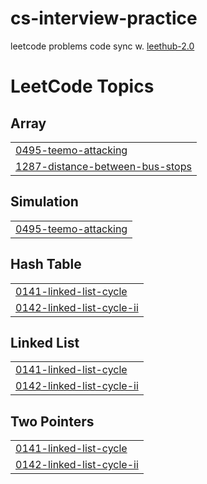 # cs-interview-practice
leetcode problems code sync w. [leethub-2.0](https://github.com/arunbhardwaj/LeetHub-2.0)

<!---LeetCode Topics Start-->
# LeetCode Topics
## Array
|  |
| ------- |
| [0495-teemo-attacking](https://github.com/franklee76/cs-interview-practice/tree/master/0495-teemo-attacking) |
| [1287-distance-between-bus-stops](https://github.com/franklee76/cs-interview-practice/tree/master/1287-distance-between-bus-stops) |
## Simulation
|  |
| ------- |
| [0495-teemo-attacking](https://github.com/franklee76/cs-interview-practice/tree/master/0495-teemo-attacking) |
## Hash Table
|  |
| ------- |
| [0141-linked-list-cycle](https://github.com/franklee76/cs-interview-practice/tree/master/0141-linked-list-cycle) |
| [0142-linked-list-cycle-ii](https://github.com/franklee76/cs-interview-practice/tree/master/0142-linked-list-cycle-ii) |
## Linked List
|  |
| ------- |
| [0141-linked-list-cycle](https://github.com/franklee76/cs-interview-practice/tree/master/0141-linked-list-cycle) |
| [0142-linked-list-cycle-ii](https://github.com/franklee76/cs-interview-practice/tree/master/0142-linked-list-cycle-ii) |
## Two Pointers
|  |
| ------- |
| [0141-linked-list-cycle](https://github.com/franklee76/cs-interview-practice/tree/master/0141-linked-list-cycle) |
| [0142-linked-list-cycle-ii](https://github.com/franklee76/cs-interview-practice/tree/master/0142-linked-list-cycle-ii) |
<!---LeetCode Topics End-->